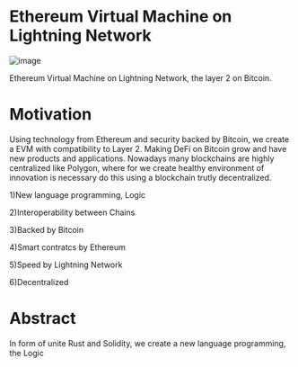 # Ethereum Virtual Machine on Lightning Network 
![image](https://user-images.githubusercontent.com/83122757/154472275-7ea9f0db-81f2-4b78-93ef-ab2a26fb0e02.png)

Ethereum Virtual Machine on Lightning Network, the layer 2 on Bitcoin.
# Motivation
Using technology from Ethereum and security backed by Bitcoin, we create a EVM with compatibility to Layer 2. Making DeFi on Bitcoin grow and have new products and applications. Nowadays many blockchains are highly centralized like Polygon, where for we create healthy environment of innovation is necessary do this using a blockchain trutly decentralized.

1)New language programming, Logic

2)Interoperability between Chains

3)Backed by Bitcoin

4)Smart contratcs by Ethereum

5)Speed by Lightning Network

6)Decentralized

# Abstract
In form of unite Rust and Solidity, we create a new language programming, the Logic

